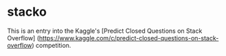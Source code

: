 stacko
======

This is an entry into the Kaggle's [Predict Closed Questions on Stack Overflow] (https://www.kaggle.com/c/predict-closed-questions-on-stack-overflow) competition.

